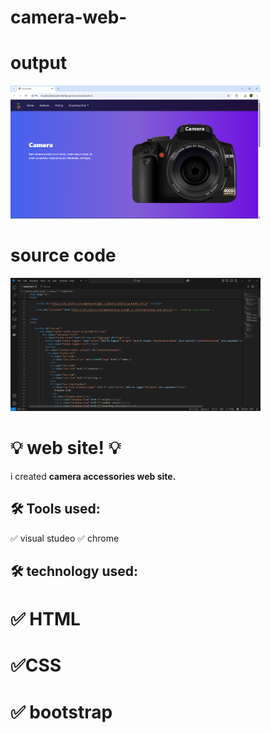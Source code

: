 # camera-web-
<h1>output</h1>
<img src="camera/1.png" width="400">

<h1>source code</h1>
<img src="camera/2.png" width="400">

# 💡  web site! 💡
i created **camera accessories web site.**

## 🛠 Tools used:
✅ visual studeo
✅ chrome

## 🛠 technology used:
# ✅ HTML
# ✅CSS
# ✅ bootstrap





